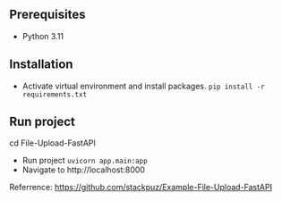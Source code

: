 

## Prerequisites
- Python 3.11

## Installation
- Activate virtual environment and install packages. `pip install -r requirements.txt`

## Run project
  cd File-Upload-FastAPI
- Run project `uvicorn app.main:app`
- Navigate to http://localhost:8000



Referrence:
https://github.com/stackpuz/Example-File-Upload-FastAPI